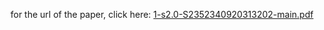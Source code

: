 for the url of the paper, click here: [1-s2.0-S2352340920313202-main.pdf](https://doi.org/10.17632/72ptz43s9v.1)